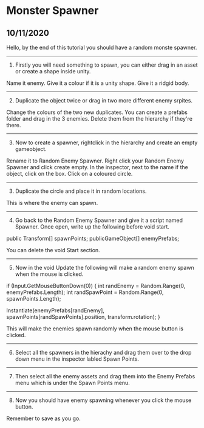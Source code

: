 # Monster Spawner

## 10/11/2020

Hello, by the end of this tutorial you should have a random monste spawner.

---

1. Firstly you will need something to spawn, you can either drag in an asset or create a shape inside unity.

Name it enemy.
Give it a colour if it is a unity shape.
Give it a ridgid body.

---

2. Duplicate the object twice or drag in two more different enemy srpites.

Change the colours of the two new duplicates.
You can create a prefabs folder and drag in the 3 enemies.
Delete them from the hierarchy if they're there.

---

3. Now to create a spawner, rightclick in the hierarchy and create an empty gameobject.

Rename it to Random Enemy Spawner.
Right click your Random Enemy Spawner and click create empty.
In the inspector, next to the name if the object, click on the box.
Click on a coloured circle.

---

3. Duplicate the circle and place it in random locations.

This is where the enemy can spawn.

---

4. Go back to the Random Enemy Spawner and give it a script named Spawner. Once open, write up the following before void start.

public Transform[] spawnPoints;
publicGameObject[] enemyPrefabs;

You can delete the void Start section.

---

5. Now in the void Update the following will make a random enemy spawn when the mouse is clicked.

if (Input.GetMouseButtonDown(0))
{
int randEnemy = Random.Range(0, enemyPrefabs.Length);
int randSpawPoint = Random.Range(0, spawnPoints.Length);

Instantiate(enemyPrefabs[randEnemy], spawnPoints[randSpawPoints].position, transform.rotation);
}

This will make the enemies spawn randomly when the mouse button is clicked.

---

6. Select all the spawners in the hierachy and drag them over to the drop down menu in the inspector labled Spawn Points.

---

7. Then select all the enemy assets and drag them into the Enemy Prefabs menu which is under the Spawn Points menu.

---

8. Now you should have enemy spawning whenever you click the mouse button.

Remember to save as you go.














